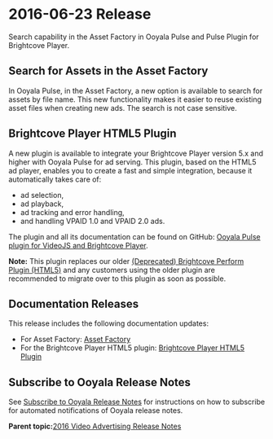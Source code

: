 # 2016-06-23 Release

Search capability in the Asset Factory in Ooyala Pulse and Pulse Plugin for Brightcove Player.

## Search for Assets in the Asset Factory

In Ooyala Pulse, in the Asset Factory, a new option is available to search for assets by file name. This new functionality makes it easier to reuse existing asset files when creating new ads. The search is not case sensitive.

## Brightcove Player HTML5 Plugin

A new plugin is available to integrate your Brightcove Player version 5.x and higher with Ooyala Pulse for ad serving. This plugin, based on the HTML5 ad player, enables you to create a fast and simple integration, because it automatically takes care of:

-   ad selection,
-   ad playback,
-   ad tracking and error handling,
-   and handling VPAID 1.0 and VPAID 2.0 ads.

The plugin and all its documentation can be found on GitHub: [Ooyala Pulse plugin for VideoJS and Brightcove Player](https://github.com/ooyala/pulse-sdk-html5-2.x-plugin-videojs).

**Note:** This plugin replaces our older [\(Deprecated\) Brightcove Perform Plugin \(HTML5\)](../ad_serving/dg/plugin_bc_perform_html5_deprecated.md) and any customers using the older plugin are recommended to migrate over to this plugin as soon as possible.

## Documentation Releases

This release includes the following documentation updates:

-   For Asset Factory: [Asset Factory](../ad_serving/ug/asset_factory.md)
-   For the Brightcove Player HTML5 plugin: [Brightcove Player HTML5 Plugin](../ad_serving/dg/plugin_brightcove_player_html5.md)

## Subscribe to Ooyala Release Notes

See [Subscribe to Ooyala Release Notes](../../concepts/release_notes_subscribe.md) for instructions on how to subscribe for automated notifications of Ooyala release notes.

**Parent topic:**[2016 Video Advertising Release Notes](../../oadtech/relnotes/adtech_relnotes_2016.md)

